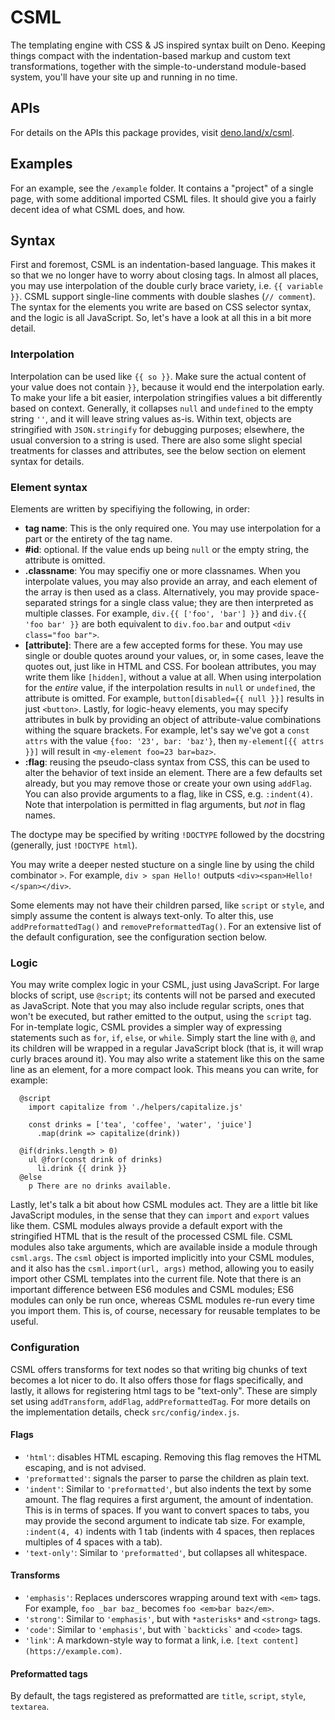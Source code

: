 # CSML

The templating engine with CSS & JS inspired syntax built on Deno. Keeping things compact with the indentation-based markup and custom text transformations, together with the simple-to-understand module-based system, you'll have your site up and running in no time.



## APIs

For details on the APIs this package provides, visit [deno.land/x/csml](https://deno.land/x/csml).



## Examples

For an example, see the `/example` folder. It contains a "project" of a single page, with some additional imported CSML files. It should give you a fairly decent idea of what CSML does, and how.



## Syntax

First and foremost, CSML is an indentation-based language. This makes it so that we no longer have to worry about closing tags. In almost all places, you may use interpolation of the double curly brace variety, i.e. `{{ variable }}`. CSML support single-line comments with double slashes (`// comment`). The syntax for the elements you write are based on CSS selector syntax, and the logic is all JavaScript. So, let's have a look at all this in a bit more detail.


### Interpolation

Interpolation can be used like `{{ so }}`. Make sure the actual content of your value does not contain `}}`, because it would end the interpolation early. To make your life a bit easier, interpolation stringifies values a bit differently based on context. Generally, it collapses `null` and `undefined` to the empty string `''`, and it will leave string values as-is. Within text, objects are stringified with `JSON.stringify` for debugging purposes; elsewhere, the usual conversion to a string is used. There are also some slight special treatments for classes and attributes, see the below section on element syntax for details.


### Element syntax

Elements are written by specifiying the following, in order:

 - **tag name**: This is the only required one. You may use interpolation for a part or the entirety of the tag name.
 - **#id**: optional. If the value ends up being `null` or the empty string, the attribute is omitted.
 - **.classname**: You may specifiy one or more classnames. When you interpolate values, you may also provide an array, and each element of the array is then used as a class. Alternatively, you may provide space-separated strings for a single class value; they are then interpreted as multiple classes. For example, `div.{{ ['foo', 'bar'] }}` and `div.{{ 'foo bar' }}` are both equivalent to `div.foo.bar` and output `<div class="foo bar">`.
 - **[attribute]**: There are a few accepted forms for these. You may use single or double quotes around your values, or, in some cases, leave the quotes out, just like in HTML and CSS. For boolean attributes, you may write them like `[hidden]`, without a value at all. When using interpolation for the _entire_ value, if the interpolation results in `null` or `undefined`, the attribute is omitted. For example, `button[disabled={{ null }}]` results in just `<button>`. Lastly, for logic-heavy elements, you may specify attributes in bulk by providing an object of attribute-value combinations withing the square brackets. For example, let's say we've got a `const attrs` with the value `{foo: '23', bar: 'baz'}`, then `my-element[{{ attrs }}]` will result in `<my-element foo=23 bar=baz>`.
 - **:flag**: reusing the pseudo-class syntax from CSS, this can be used to alter the behavior of text inside an element. There are a few defaults set already, but you may remove those or create your own using `addFlag`. You can also provide arguments to a flag, like in CSS, e.g. `:indent(4)`. Note that interpolation is permitted in flag arguments, but _not_ in flag names.

The doctype may be specified by writing `!DOCTYPE` followed by the docstring (generally, just `!DOCTYPE html`).

You may write a deeper nested stucture on a single line by using the child combinator `>`. For example, `div > span Hello!` outputs `<div><span>Hello!</span></div>`.

Some elements may not have their children parsed, like `script` or `style`, and simply assume the content is always text-only. To alter this, use `addPreformattedTag()` and `removePreformattedTag()`. For an extensive list of the default configuration, see the configuration section below.


### Logic

You may write complex logic in your CSML, just using JavaScript. For large blocks of script, use `@script`; its contents will not be parsed and executed as JavaScript. Note that you may also include regular scripts, ones that won't be executed, but rather emitted to the output, using the `script` tag. For in-template logic, CSML provides a simpler way of expressing statements such as `for`, `if`, `else`, or `while`. Simply start the line with `@`, and its children will be wrapped in a regular JavaScript block (that is, it will wrap curly braces around it). You may also write a statement like this on the same line as an element, for a more compact look. This means you can write, for example:
```
  @script
    import capitalize from './helpers/capitalize.js'

    const drinks = ['tea', 'coffee', 'water', 'juice']
      .map(drink => capitalize(drink))

  @if(drinks.length > 0)
    ul @for(const drink of drinks)
      li.drink {{ drink }}
  @else
    p There are no drinks available.
```

Lastly, let's talk a bit about how CSML modules act. They are a little bit like JavaScript modules, in the sense that they can `import` and `export` values like them. CSML modules always provide a default export with the stringified HTML that is the result of the processed CSML file. CSML modules also take arguments, which are available inside a module through `csml.args`. The `csml` object is imported implicitly into your CSML modules, and it also has the `csml.import(url, args)` method, allowing you to easily import other CSML templates into the current file. Note that there is an important difference between ES6 modules and CSML modules; ES6 modules can only be run once, whereas CSML modules re-run every time you import them. This is, of course, necessary for reusable templates to be useful. 



### Configuration

CSML offers transforms for text nodes so that writing big chunks of text becomes a lot nicer to do. It also offers those for flags specifically, and lastly, it allows for registering html tags to be "text-only". These are simply set using `addTransform`, `addFlag`, `addPreformattedTag`. For more details on the implementation details, check `src/config/index.js`.

#### Flags

 - `'html'`: disables HTML escaping. Removing this flag removes the HTML escaping, and is not advised.
 - `'preformatted'`: signals the parser to parse the children as plain text.
 - `'indent'`: Similar to `'preformatted'`, but also indents the text by some amount. The flag requires a first argument, the amount of indentation. This is in terms of spaces. If you want to convert spaces to tabs, you may provide the second argument to indicate tab size. For example, `:indent(4, 4)` indents with 1 tab (indents with 4 spaces, then replaces multiples of 4 spaces with a tab).
 - `'text-only'`: Similar to `'preformatted'`, but collapses all whitespace.

#### Transforms

 - `'emphasis'`: Replaces underscores wrapping around text with `<em>` tags. For example, `foo _bar baz_` becomes `foo <em>bar baz</em>`.
 - `'strong'`: Similar to `'emphasis'`, but with `*asterisks*` and `<strong>` tags.
 - `'code'`: Similar to `'emphasis'`, but with <code>\`backticks\`</code> and `<code>` tags.
 - `'link'`: A markdown-style way to format a link, i.e. `[text content](https://example.com)`.

#### Preformatted tags

By default, the tags registered as preformatted are `title`, `script`, `style`, `textarea`.
